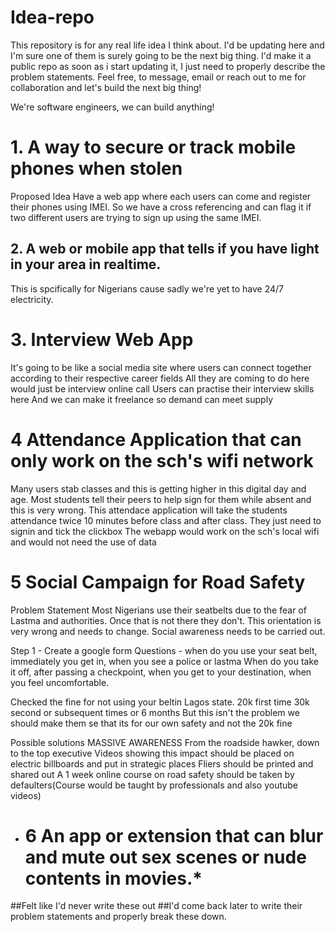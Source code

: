 # Idea-repo
This repository is for any real life idea I think about. I'd be updating here and I'm sure one of them is surely going to be the next big thing.
I'd make it a public repo as soon as i start updating it, I just need to properly describe the problem statements.
Feel free, to message, email or reach out to me for collaboration and let's build the next big thing!

We're software engineers, we can build anything!


# 1. A way to secure or track mobile phones when stolen

Proposed Idea
Have a web app where each users can come and register their phones using IMEI.
So we have a cross referencing and can flag it if two different users are trying to sign up using the same IMEI.



## 2. A web or mobile app that tells if you have light in your area in realtime.
This is spcifically for Nigerians cause sadly we're yet to have 24/7 electricity.


# 3. Interview Web App
It's going to be like a social media site where users can connect together according to their respective career fields
All they are coming to do here would just be interview online call
Users can practise their interview skills here
And we can make it freelance so demand can meet supply



# 4 Attendance Application that can only work on the sch's wifi network

Many users stab classes and this is getting higher in this digital day and age. Most students tell their peers to help sign for them while absent and this is very wrong.
This attendace application will take the students attendance twice 10 minutes before class and after class.
They just need to signin and tick the clickbox
The webapp would work on the sch's local wifi and would not need the use of data


# 5 Social Campaign for Road Safety
Problem Statement
Most Nigerians use their seatbelts due to the fear of Lastma and authorities. Once that is not there they don't.
This orientation is very wrong and needs to change.
Social awareness needs to be carried out.

Step 1 - Create a google form
Questions - when do you use your seat belt, immediately you get in, when you see a police or lastma
When do you take it off, after passing a checkpoint, when you get to your destination, when you feel uncomfortable.

Checked the fine for not using your beltin Lagos state.
20k first time
30k second or subsequent times
or 6 months
But this isn't the problem 
we should make them se that its for our own safety and not the 20k fine

Possible solutions 
MASSIVE AWARENESS
From the roadside hawker, down to the top executive
Videos showing this impact should be placed on electric billboards and put in strategic places
Fliers should be printed and shared out
A 1 week online course on road safety should be taken by defaulters(Course would be taught by professionals and also youtube videos)


* # 6 An app or extension that can blur and mute out sex scenes or nude contents in movies.*








##Felt like I'd never write these out
##I'd come back later to write their problem statements and properly break these down.

